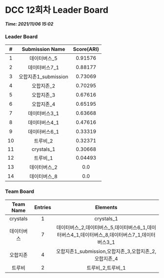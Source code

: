 # DCC 12회차 Leader Board
***Time: 2021/11/06 15:02***

### Leader Board

|#|Submission Name|Score(ARI)|
|:---:|:---:|:---:|
|1|데이터버스_5|0.91576|
|2|데이터버스7_1|0.88177|
|3|오합지존1_submission|0.73069|
|4|오합지존_2|0.70295|
|5|오합지존_3|0.67616|
|6|오합지존_4|0.65195|
|7|데이터버스3_1|0.63668|
|8|데이터버스4_1|0.47616|
|9|데이터버스6_1|0.33319|
|10|트루비_2|0.32371|
|11|crystals_1|0.30668|
|12|트루비_1|0.04493|
|13|데이터버스_2|0.0|
|14|데이터버스_8|0.0|

### Team Board

|Team Name|Entries|Elements|
|:---:|:---:|:---:|
|crystals|1|crystals_1|
|데이터버스|7|데이터버스_2,데이터버스_5,데이터버스6_1,데이터버스4_1,데이터버스_8,데이터버스7_1,데이터버스3_1|
|오합지존|4|오합지존1_submission,오합지존_3,오합지존_2,오합지존_4|
|트루비|2|트루비_2,트루비_1|
